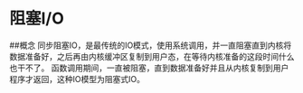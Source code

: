 # 阻塞I/O
##概念
同步阻塞IO，是最传统的IO模式，使用系统调用，并一直阻塞直到内核将数据准备好，之后再由内核缓冲区复制到用户态，在等待内核准备的这段时间什么也干不了。
函数调用期间，一直被阻塞，直到数据准备好并且从内核复制到用户程序才返回，这种IO模型为阻塞式IO。
